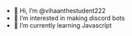 - 👋 Hi, I’m @vihaanthestudent222
- 👀 I’m interested in making discord bots
- 🌱 I’m currently learning Javascript


<!---
vihaanthestudent222/vihaanthestudent222 is a ✨ special ✨ repository because its `README.md` (this file) appears on your GitHub profile.
You can click the Preview link to take a look at your changes.
--->
